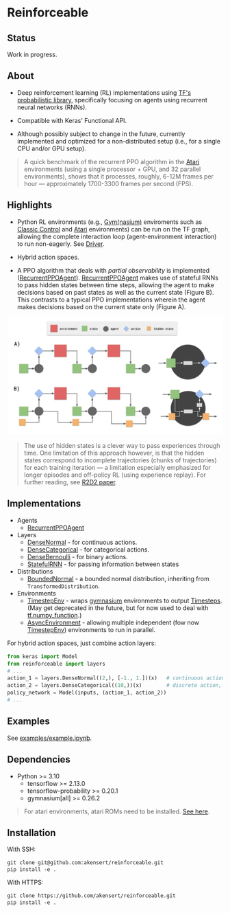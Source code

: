 # Reinforceable

## Status
Work in progress.

## About
- Deep reinforcement learning (RL) implementations using [TF's probabilistic library](https://www.tensorflow.org/probability), specifically focusing on agents using recurrent neural networks (RNNs).

- Compatible with Keras' Functional API.

- Although possibly subject to change in the future, currently implemented and optimized for a non-distributed setup (i.e., for a single CPU and/or GPU setup). 

> A quick benchmark of the recurrent PPO algorithm in the [Atari](https://gymnasium.farama.org/environments/atari/) environments (using a single processor + GPU, and 32 parallel environments), shows that it processes, roughly, 6-12M frames per hour &mdash; approximately 1700-3300 frames per second (FPS).  

## Highlights 

- Python RL environments (e.g., [Gym(nasium)](https://github.com/Farama-Foundation/Gymnasium) enviroments such as [Classic Control](https://gymnasium.farama.org/environments/classic_control/) and [Atari](https://gymnasium.farama.org/environments/atari/) environments) can be run on the TF graph, allowing the complete interaction loop (agent-environment interaction) to run non-eagerly. See [Driver](https://github.com/akensert/reinforceable/blob/main/reinforceable/driver.py).

- Hybrid action spaces.

- A PPO algorithm that deals with *partial observability* is implemented ([RecurrentPPOAgent](https://github.com/akensert/reinforceable/blob/main/reinforceable/agents/ppo/ppo_agent.py)). [RecurrentPPOAgent](https://github.com/akensert/reinforceable/blob/main/reinforceable/agents/ppo/ppo_agent.py) makes use of stateful RNNs to pass hidden states between time steps, allowing the agent to make decisions based on past states as well as the current state (Figure B). This contrasts to a typical PPO implementations wherein the agent makes decisions based on the current state only (Figure A).

<img src="https://github.com/akensert/reinforceable/blob/main/media/ppo.jpg" alt="PPO" width="800">

> The use of hidden states is a clever way to pass experiences through time. One limitation of this approach however, is that the hidden states correspond to incomplete trajectories (chunks of trajectories) for each training iteration &mdash; a limitation especially emphasized for longer episodes and off-policy RL (using experience replay). For further reading, see [R2D2 paper](https://openreview.net/pdf?id=r1lyTjAqYX).

## Implementations

- Agents
    - [RecurrentPPOAgent](https://github.com/akensert/reinforceable/blob/main/reinforceable/agents/ppo/ppo_agent.py)
- Layers
    - [DenseNormal](https://github.com/akensert/reinforceable/blob/main/reinforceable/layers/dense_normal.py)  - for continuous actions.
    - [DenseCategorical](https://github.com/akensert/reinforceable/blob/main/reinforceable/layers/dense_categorical.py) - for categorical actions.
    - [DenseBernoulli](https://github.com/akensert/reinforceable/blob/main/reinforceable/layers/dense_bernoulli.py) - for binary actions.
    - [StatefulRNN](https://github.com/akensert/reinforceable/blob/main/reinforceable/layers/stateful_rnn.py) - for passing information between states
- Distributions
    - [BoundedNormal](https://github.com/akensert/reinforceable/blob/main/reinforceable/distributions/bounded_normal.py) - a bounded normal distribution, inheriting from `TransformedDistribution`.
- Environments
    - [TimestepEnv](https://github.com/akensert/reinforceable/blob/main/reinforceable/envs/gym_wrappers.py) - wraps [gymnasium](https://gymnasium.farama.org/) environments to output [Timesteps](https://github.com/akensert/reinforceable/blob/main/reinforceable/timestep.py). (May get deprecated in the future, but for now used to deal with [tf.numpy_function](https://www.tensorflow.org/api_docs/python/tf/numpy_function).)
    - [AsyncEnvironment](https://github.com/akensert/reinforceable/blob/main/reinforceable/envs/async_env.py) - allowing multiple independent (fow now [TimestepEnv](https://github.com/akensert/reinforceable/blob/main/reinforceable/envs/gym_wrappers.py)) environments to run in parallel. 

For hybrid action spaces, just combine action layers:
```python
from keras import Model
from reinforceable import layers
# ... 
action_1 = layers.DenseNormal((2,), [-1., 1.])(x)   # continuous action, dim=2
action_2 = layers.DenseCategorical((10,))(x)        # discrete action, n=10
policy_network = Model(inputs, (action_1, action_2))
# ...
```

## Examples

See [examples/example.ipynb](https://github.com/akensert/reinforceable/blob/main/examples/example.ipynb).

## Dependencies
- Python >= 3.10
    - tensorflow >= 2.13.0
    - tensorflow-probability >= 0.20.1
    - gymnasium[all] >= 0.26.2

> For atari environments, atari ROMs need to be installed. [See here](https://gymnasium.farama.org/environments/atari/).

## Installation
With SSH:
```
git clone git@github.com:akensert/reinforceable.git
pip install -e .
```
With HTTPS:
```
git clone https://github.com/akensert/reinforceable.git
pip install -e .
```

